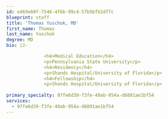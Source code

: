 ```yaml
---
id: e469e60f-7546-4f6b-99c4-57b5bfb2df7c
blueprint: staff
title: 'Thomas Yuschok, MD'
first_name: Thomas
last_name: Yuschok
degree: MD
bio: |2-

              <h4>Medical Education</h4>
              <p>Pennsylvania State University</p>
              <h4>Residency</h4>
              <p>Shands Hospital/University of Florida</p>
              <h4>Fellowship</h4>
              <p>Shands Hospital/University of Florida</p>
          
primary_specialty: 97fe6d39-f3fe-49ab-954a-d6891ae1bf54
services:
  - 97fe6d39-f3fe-49ab-954a-d6891ae1bf54
---
```

